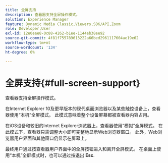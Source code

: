 ```yaml
---
title: 全屏支持
description: 查看器支持全屏操作模式。
solution: Experience Manager
feature: Dynamic Media Classic,Viewers,SDK/API,Zoom
role: Developer,User
exl-id: 12e0eae8-0c88-4262-b1ee-1144eb38ee92
source-git-commit: 4f81f755789613222a66bed2961117604ae19e62
workflow-type: tm+mt
source-wordcount: '134'
ht-degree: 0%

---
```


# 全屏支持{#full-screen-support}

查看器支持全屏操作模式。

在Internet Explorer 10及更早版本的现代桌面浏览器以及某些触控设备上，查看器使用“本机”全屏模式。 此模式意味着整个设备屏幕都被查看器内容占用。

在iOS设备和较旧的Internet Explorer浏览器上，查看器使用“模拟”全屏模式。 在此模式下，查看器只需调整大小即可完整地显示Web浏览器窗口。 此外，Web浏览器用户界面和其他窗口仍显示在屏幕上。

最终用户通过按查看器用户界面中的全屏按钮进入和离开全屏模式。 在桌面上使用“本机”全屏模式时，也可以通过按退出 **Esc**.
